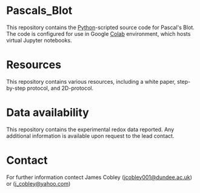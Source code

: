 # Pascals_Blot
This repository contains the [Python](https://www.python.org/)-scripted source code for Pascal's Blot. The code is configured for use in  Google [Colab](https://colab.google/) environment, which hosts virtual Jupyter notebooks.
# Resources 
This repository contains various resources, including a white paper, step-by-step protocol, and 2D-protocol. 
# Data availability
This repository contains the experimental redox data reported. Any additional information is available upon request to the lead contact.
# Contact
For further information contect James Cobley (jcobley001@dundee.ac.uk) or (j_cobley@yahoo.com)
